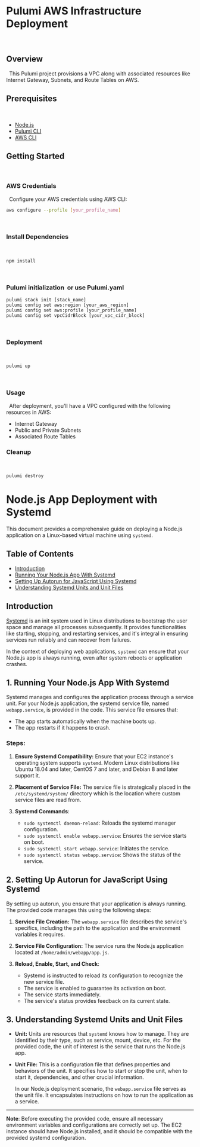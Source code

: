 # Pulumi AWS Infrastructure Deployment
 
## Overview
 
This Pulumi project provisions a VPC along with associated resources like Internet Gateway, Subnets, and Route Tables on AWS.
 
## Prerequisites
 
- [Node.js](https://nodejs.org/)
- [Pulumi CLI](https://www.pulumi.com/docs/get-started/install/)
- [AWS CLI](https://aws.amazon.com/cli/)
 
## Getting Started
 
### AWS Credentials
 
Configure your AWS credentials using AWS CLI:
 
```bash
aws configure --profile [your_profile_name]
```
 
### Install Dependencies
 
```
npm install
```
 
### Pulumi initialization  or use Pulumi<stack>.yaml
```
pulumi stack init [stack_name]
pulumi config set aws:region [your_aws_region]
pulumi config set aws:profile [your_profile_name]
pulumi config set vpcCidrBlock [your_vpc_cidr_block]
```
 
### Deployment
 
```
pulumi up
```
 
### Usage
 
After deployment, you'll have a VPC configured with the following resources in AWS:
 
- Internet Gateway
- Public and Private Subnets
- Associated Route Tables
 
### Cleanup
 
```
pulumi destroy
```

# Node.js App Deployment with Systemd

This document provides a comprehensive guide on deploying a Node.js application on a Linux-based virtual machine using `systemd`.

## Table of Contents

- [Introduction](#introduction)
- [Running Your Node.js App With Systemd](#1-running-your-nodejs-app-with-systemd)
- [Setting Up Autorun for JavaScript Using Systemd](#2-setting-up-autorun-for-javascript-using-systemd)
- [Understanding Systemd Units and Unit Files](#3-understanding-systemd-units-and-unit-files)

## Introduction

[Systemd](https://www.freedesktop.org/wiki/Software/systemd/) is an init system used in Linux distributions to bootstrap the user space and manage all processes subsequently. It provides functionalities like starting, stopping, and restarting services, and it's integral in ensuring services run reliably and can recover from failures.

In the context of deploying web applications, `systemd` can ensure that your Node.js app is always running, even after system reboots or application crashes.

## 1. Running Your Node.js App With Systemd

Systemd manages and configures the application process through a service unit. For your Node.js application, the systemd service file, named `webapp.service`, is provided in the code. This service file ensures that:

- The app starts automatically when the machine boots up.
- The app restarts if it happens to crash.

### Steps:

1. **Ensure Systemd Compatibility:** Ensure that your EC2 instance's operating system supports `systemd`. Modern Linux distributions like Ubuntu 18.04 and later, CentOS 7 and later, and Debian 8 and later support it.
   
2. **Placement of Service File:** The service file is strategically placed in the `/etc/systemd/system/` directory which is the location where custom service files are read from.

3. **Systemd Commands**:
    - `sudo systemctl daemon-reload`: Reloads the systemd manager configuration.
    - `sudo systemctl enable webapp.service`: Ensures the service starts on boot.
    - `sudo systemctl start webapp.service`: Initiates the service.
    - `sudo systemctl status webapp.service`: Shows the status of the service.

## 2. Setting Up Autorun for JavaScript Using Systemd

By setting up autorun, you ensure that your application is always running. The provided code manages this using the following steps:

1. **Service File Creation:** The `webapp.service` file describes the service's specifics, including the path to the application and the environment variables it requires.

2. **Service File Configuration:** The service runs the Node.js application located at `/home/admin/webapp/app.js`.

3. **Reload, Enable, Start, and Check**:
    - Systemd is instructed to reload its configuration to recognize the new service file.
    - The service is enabled to guarantee its activation on boot.
    - The service starts immediately.
    - The service's status provides feedback on its current state.

## 3. Understanding Systemd Units and Unit Files

- **Unit:** Units are resources that `systemd` knows how to manage. They are identified by their type, such as service, mount, device, etc. For the provided code, the unit of interest is the service that runs the Node.js app.
  
- **Unit File:** This is a configuration file that defines properties and behaviors of the unit. It specifies how to start or stop the unit, when to start it, dependencies, and other crucial information.
  
  In our Node.js deployment scenario, the `webapp.service` file serves as the unit file. It encapsulates instructions on how to run the application as a service.

---

**Note**: Before executing the provided code, ensure all necessary environment variables and configurations are correctly set up. The EC2 instance should have Node.js installed, and it should be compatible with the provided systemd configuration.
